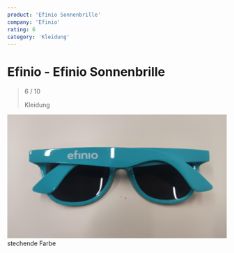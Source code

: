 ```yaml
---
product: 'Efinio Sonnenbrille'
company: 'Efinio'
rating: 6
category: 'Kleidung'
---
```


# Efinio - Efinio Sonnenbrille
>
> 6 / 10
>
> Kleidung

![Efinio Sonnenbrille](./assets/efinio-efinio-sonnenbrille-d74d3c5e-70ed-417c-b754-43aaa1e49bfd.jpg)
stechende Farbe
